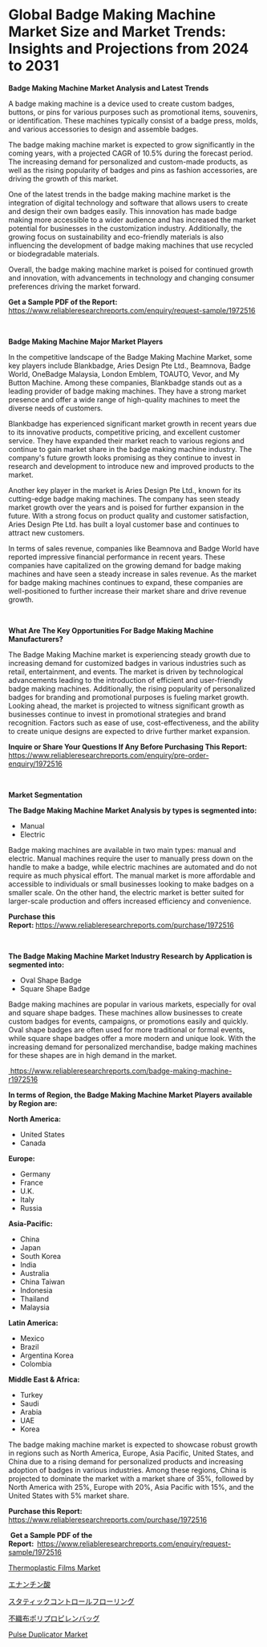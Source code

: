 <p><h1>Global Badge Making Machine Market Size and Market Trends: Insights and Projections from 2024 to 2031</h1></p><p><strong>Badge Making Machine Market Analysis and Latest Trends</strong></p>
<p><p>A badge making machine is a device used to create custom badges, buttons, or pins for various purposes such as promotional items, souvenirs, or identification. These machines typically consist of a badge press, molds, and various accessories to design and assemble badges.</p><p>The badge making machine market is expected to grow significantly in the coming years, with a projected CAGR of 10.5% during the forecast period. The increasing demand for personalized and custom-made products, as well as the rising popularity of badges and pins as fashion accessories, are driving the growth of this market.</p><p>One of the latest trends in the badge making machine market is the integration of digital technology and software that allows users to create and design their own badges easily. This innovation has made badge making more accessible to a wider audience and has increased the market potential for businesses in the customization industry. Additionally, the growing focus on sustainability and eco-friendly materials is also influencing the development of badge making machines that use recycled or biodegradable materials.</p><p>Overall, the badge making machine market is poised for continued growth and innovation, with advancements in technology and changing consumer preferences driving the market forward.</p></p>
<p><strong>Get a Sample PDF of the Report:&nbsp;</strong> <a href="https://www.reliableresearchreports.com/enquiry/request-sample/1972516">https://www.reliableresearchreports.com/enquiry/request-sample/1972516</a></p>
<p>&nbsp;</p>
<p><strong>Badge Making Machine Major Market Players</strong></p>
<p><p>In the competitive landscape of the Badge Making Machine Market, some key players include Blankbadge, Aries Design Pte Ltd., Beamnova, Badge World, OneBadge Malaysia, London Emblem, TOAUTO, Vevor, and My Button Machine. Among these companies, Blankbadge stands out as a leading provider of badge making machines. They have a strong market presence and offer a wide range of high-quality machines to meet the diverse needs of customers.</p><p>Blankbadge has experienced significant market growth in recent years due to its innovative products, competitive pricing, and excellent customer service. They have expanded their market reach to various regions and continue to gain market share in the badge making machine industry. The company's future growth looks promising as they continue to invest in research and development to introduce new and improved products to the market.</p><p>Another key player in the market is Aries Design Pte Ltd., known for its cutting-edge badge making machines. The company has seen steady market growth over the years and is poised for further expansion in the future. With a strong focus on product quality and customer satisfaction, Aries Design Pte Ltd. has built a loyal customer base and continues to attract new customers.</p><p>In terms of sales revenue, companies like Beamnova and Badge World have reported impressive financial performance in recent years. These companies have capitalized on the growing demand for badge making machines and have seen a steady increase in sales revenue. As the market for badge making machines continues to expand, these companies are well-positioned to further increase their market share and drive revenue growth.</p></p>
<p>&nbsp;</p>
<p><strong>What Are The Key Opportunities For Badge Making Machine Manufacturers?</strong></p>
<p><p>The Badge Making Machine market is experiencing steady growth due to increasing demand for customized badges in various industries such as retail, entertainment, and events. The market is driven by technological advancements leading to the introduction of efficient and user-friendly badge making machines. Additionally, the rising popularity of personalized badges for branding and promotional purposes is fueling market growth. Looking ahead, the market is projected to witness significant growth as businesses continue to invest in promotional strategies and brand recognition. Factors such as ease of use, cost-effectiveness, and the ability to create unique designs are expected to drive further market expansion.</p></p>
<p><strong>Inquire or Share Your Questions If Any Before Purchasing This Report:</strong> <a href="https://www.reliableresearchreports.com/enquiry/pre-order-enquiry/1972516">https://www.reliableresearchreports.com/enquiry/pre-order-enquiry/1972516</a></p>
<p>&nbsp;</p>
<p><strong>Market Segmentation</strong></p>
<p><strong>The Badge Making Machine Market Analysis by types is segmented into:</strong></p>
<p><ul><li>Manual</li><li>Electric</li></ul></p>
<p><p>Badge making machines are available in two main types: manual and electric. Manual machines require the user to manually press down on the handle to make a badge, while electric machines are automated and do not require as much physical effort. The manual market is more affordable and accessible to individuals or small businesses looking to make badges on a smaller scale. On the other hand, the electric market is better suited for larger-scale production and offers increased efficiency and convenience.</p></p>
<p><strong>Purchase this Report:&nbsp;</strong><a href="https://www.reliableresearchreports.com/purchase/1972516">https://www.reliableresearchreports.com/purchase/1972516</a></p>
<p>&nbsp;</p>
<p><strong>The Badge Making Machine Market Industry Research by Application is segmented into:</strong></p>
<p><ul><li>Oval Shape Badge</li><li>Square Shape Badge</li></ul></p>
<p><p>Badge making machines are popular in various markets, especially for oval and square shape badges. These machines allow businesses to create custom badges for events, campaigns, or promotions easily and quickly. Oval shape badges are often used for more traditional or formal events, while square shape badges offer a more modern and unique look. With the increasing demand for personalized merchandise, badge making machines for these shapes are in high demand in the market.</p></p>
<p><a href="https://www.reliableresearchreports.com/badge-making-machine-r1972516">&nbsp;https://www.reliableresearchreports.com/badge-making-machine-r1972516</a></p>
<p><strong>In terms of Region, the Badge Making Machine Market Players available by Region are:</strong></p>
<p>
    <p> <strong> North America: </strong>
        <ul>
            <li>United States</li>
            <li>Canada</li>
        </ul>
        </p> 
    <p> <strong> Europe: </strong>
        <ul>
            <li>Germany</li>
            <li>France</li>
            <li>U.K.</li>
            <li>Italy</li>
            <li>Russia</li>
        </ul>
        </p> 
    <p> <strong> Asia-Pacific: </strong>
        <ul>
            <li>China</li>
            <li>Japan</li>
            <li>South Korea</li>
            <li>India</li>
            <li>Australia</li>
            <li>China Taiwan</li>
            <li>Indonesia</li>
            <li>Thailand</li>
            <li>Malaysia</li>
        </ul>
        </p> 
    <p> <strong> Latin America: </strong>
        <ul>
            <li>Mexico</li>
            <li>Brazil</li>
            <li>Argentina Korea</li>
            <li>Colombia</li>
        </ul>
        </p> 
    <p> <strong> Middle East & Africa: </strong>
        <ul>
            <li>Turkey</li>
            <li>Saudi</li>
            <li>Arabia</li>
            <li>UAE</li>
            <li>Korea</li>
        </ul>
    </p>
    </p>
<p><p>The badge making machine market is expected to showcase robust growth in regions such as North America, Europe, Asia Pacific, United States, and China due to a rising demand for personalized products and increasing adoption of badges in various industries. Among these regions, China is projected to dominate the market with a market share of 35%, followed by North America with 25%, Europe with 20%, Asia Pacific with 15%, and the United States with 5% market share.</p></p>
<p><strong>Purchase this Report: </strong><a href="https://www.reliableresearchreports.com/purchase/1972516">https://www.reliableresearchreports.com/purchase/1972516</a></p>
<p>&nbsp;<strong>Get a Sample PDF of the Report:&nbsp;&nbsp;</strong><a href="https://www.reliableresearchreports.com/enquiry/request-sample/1972516">https://www.reliableresearchreports.com/enquiry/request-sample/1972516</a></p>
<p><strong></strong></p>
<p><p><a href="https://issuu.com/reportprime-2/docs/thermoplastic-films-market-size-2030.pptx">Thermoplastic Films Market</a></p><p><a href="https://github.com/laurenreichert/Market-Research-Report-List-1/blob/main/737146033764.md">エナンチン酸</a></p><p><a href="https://medium.com/@elmorunolfsson2023/%E9%9D%99%E9%9B%BB%E6%B0%97%E5%88%B6%E5%BE%A1%E3%83%95%E3%83%AD%E3%83%BC%E3%83%AA%E3%83%B3%E3%82%B0%E5%B8%82%E5%A0%B4%E3%81%AE%E5%88%86%E6%9E%90-%E3%82%B0%E3%83%AD%E3%83%BC%E3%83%90%E3%83%AB%E7%94%A3%E6%A5%AD%E3%81%AE%E5%B1%95%E6%9C%9B%E3%81%A8%E4%BA%88%E6%B8%AC-2024%E5%B9%B4%E3%81%8B%E3%82%892031%E5%B9%B4-80b30d9f4db6">スタティックコントロールフローリング</a></p><p><a href="https://github.com/vtbvgl20191192/Market-Research-Report-List-1/blob/main/882707833763.md">不織布ポリプロピレンバッグ</a></p><p><a href="https://github.com/Airanohannonzb68e5pb53oc1/Market-Research-Report-List-2/blob/main/pulse-duplicator-market.md">Pulse Duplicator Market</a></p></p>